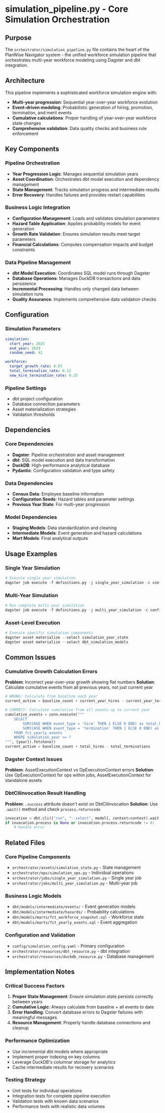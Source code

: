 # simulation_pipeline.py - Core Simulation Orchestration

## Purpose

The `orchestrator/simulation_pipeline.py` file contains the heart of the PlanWise Navigator system - the unified workforce simulation pipeline that orchestrates multi-year workforce modeling using Dagster and dbt integration.

## Architecture

This pipeline implements a sophisticated workforce simulation engine with:
- **Multi-year progression**: Sequential year-over-year workforce evolution
- **Event-driven modeling**: Probabilistic generation of hiring, promotion, termination, and merit events
- **Cumulative calculations**: Proper handling of year-over-year workforce state changes
- **Comprehensive validation**: Data quality checks and business rule enforcement

## Key Components

### Pipeline Orchestration
- **Year Progression Logic**: Manages sequential simulation years
- **Asset Coordination**: Orchestrates dbt model execution and dependency management
- **State Management**: Tracks simulation progress and intermediate results
- **Error Recovery**: Handles failures and provides restart capabilities

### Business Logic Integration
- **Configuration Management**: Loads and validates simulation parameters
- **Hazard Table Application**: Applies probability models for event generation
- **Growth Rate Validation**: Ensures simulation results meet target parameters
- **Financial Calculations**: Computes compensation impacts and budget constraints

### Data Pipeline Management
- **dbt Model Execution**: Coordinates SQL model runs through Dagster
- **Database Operations**: Manages DuckDB transactions and data persistence
- **Incremental Processing**: Handles only changed data between simulation runs
- **Quality Assurance**: Implements comprehensive data validation checks

## Configuration

### Simulation Parameters
```yaml
simulation:
  start_year: 2025
  end_year: 2029
  random_seed: 42

workforce:
  target_growth_rate: 0.03
  total_termination_rate: 0.12
  new_hire_termination_rate: 0.25
```

### Pipeline Settings
- dbt project configuration
- Database connection parameters
- Asset materialization strategies
- Validation thresholds

## Dependencies

### Core Dependencies
- **Dagster**: Pipeline orchestration and asset management
- **dbt**: SQL model execution and data transformation
- **DuckDB**: High-performance analytical database
- **Pydantic**: Configuration validation and type safety

### Data Dependencies
- **Census Data**: Employee baseline information
- **Configuration Seeds**: Hazard tables and parameter settings
- **Previous Year State**: For multi-year progression

### Model Dependencies
- **Staging Models**: Data standardization and cleaning
- **Intermediate Models**: Event generation and hazard calculations
- **Mart Models**: Final analytical outputs

## Usage Examples

### Single Year Simulation
```python
# Execute single year simulation
dagster job execute -f definitions.py -j single_year_simulation -c config/test_config.yaml
```

### Multi-Year Simulation
```python
# Run complete multi-year simulation
dagster job execute -f definitions.py -j multi_year_simulation -c config/multi_year_config.yaml
```

### Asset-Level Execution
```python
# Execute specific simulation components
dagster asset materialize --select simulation_year_state
dagster asset materialize --select dbt_simulation_models
```

## Common Issues

### Cumulative Growth Calculation Errors
**Problem**: Incorrect year-over-year growth showing flat numbers
**Solution**: Calculate cumulative events from all previous years, not just current year

```python
# WRONG: Calculate from baseline each year
current_active = baseline_count + current_year_hires - current_year_terminations

# CORRECT: Calculate cumulative from all events up to current year
cumulative_events = conn.execute("""
    SELECT
        SUM(CASE WHEN event_type = 'hire' THEN 1 ELSE 0 END) as total_hires,
        SUM(CASE WHEN event_type = 'termination' THEN 1 ELSE 0 END) as total_terminations
    FROM fct_yearly_events
    WHERE simulation_year <= ?
""", [year]).fetchone()
current_active = baseline_count + total_hires - total_terminations
```

### Dagster Context Issues
**Problem**: AssetExecutionContext vs OpExecutionContext errors
**Solution**: Use OpExecutionContext for ops within jobs, AssetExecutionContext for standalone assets

### DbtCliInvocation Result Handling
**Problem**: `.success` attribute doesn't exist on DbtCliInvocation
**Solution**: Use `.wait()` method and check `process.returncode`

```python
invocation = dbt.cli(["run", "--select", model], context=context).wait()
if invocation.process is None or invocation.process.returncode != 0:
    # Handle error
```

## Related Files

### Core Pipeline Components
- `orchestrator/assets/simulation_state.py` - State management
- `orchestrator/ops/simulation_ops.py` - Individual operations
- `orchestrator/jobs/single_year_simulation.py` - Single year job
- `orchestrator/jobs/multi_year_simulation.py` - Multi-year job

### Business Logic Models
- `dbt/models/intermediate/events/` - Event generation models
- `dbt/models/intermediate/hazards/` - Probability calculations
- `dbt/models/marts/fct_workforce_snapshot.sql` - Workforce state
- `dbt/models/marts/fct_yearly_events.sql` - Event aggregation

### Configuration and Validation
- `config/simulation_config.yaml` - Primary configuration
- `orchestrator/resources/dbt_resource.py` - dbt integration
- `orchestrator/resources/duckdb_resource.py` - Database management

## Implementation Notes

### Critical Success Factors
1. **Proper State Management**: Ensure simulation state persists correctly between years
2. **Cumulative Logic**: Always calculate from baseline + all events to date
3. **Error Handling**: Convert database errors to Dagster failures with meaningful messages
4. **Resource Management**: Properly handle database connections and cleanup

### Performance Optimization
- Use incremental dbt models where appropriate
- Implement proper indexing on key columns
- Leverage DuckDB's columnar storage for analytics
- Cache intermediate results for recovery scenarios

### Testing Strategy
- Unit tests for individual operations
- Integration tests for complete pipeline execution
- Validation tests with known data scenarios
- Performance tests with realistic data volumes
